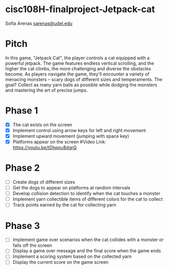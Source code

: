 # cisc108H-finalproject-Jetpack-cat
Sofia Arenas
sarenas@udel.edu
# Pitch
In this game, "Jetpack Cat", the player controls a cat equipped with a powerful jetpack. The game features endless vertical scrolling, and the higher the cat climbs, the more challenging and diverse the obstacles become. As players navigate the game, they'll encounter a variety of menacing monsters – scary dogs of different sizes and temperaments. The goal? Collect as many yarn balls as possible while dodging the monsters and mastering the art of precise jumps.
# Phase 1
- [x] The cat exists on the screen
- [x] Implement control using arrow keys for left and right movement
- [x] Implement upward movement (jumping with space key)
- [x] Platforms appear on the screen
#Video Link: https://youtu.be/tDhppu8dgrQ
# Phase 2
- [ ] Create dogs of different sizes
- [ ] Get the dogs to appear on platforms at random intervals
- [ ] Develop collision detection to identify when the cat touches a monster
- [ ] Implement yarn collectible items of different colors for the cat to collect
- [ ] Track points earned by the cat for collecting yarn
# Phase 3
- [ ] Implement game over scenarios when the cat collides with a monster or falls off the screen
- [ ] Display a game over message and the final score when the game ends
- [ ] Implement a scoring system based on the collected yarn
- [ ] Display the current score on the game screen
